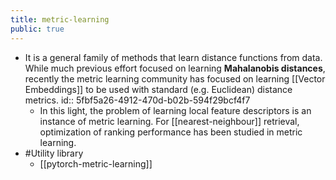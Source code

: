 ```yaml
---
title: metric-learning
public: true
---
```


- It is a general family of methods that learn distance functions from data. While much previous effort focused on learning **Mahalanobis distances**, recently the metric learning community has focused on learning [[Vector Embeddings]] to be used with standard (e.g. Euclidean) distance metrics.
  id:: 5fbf5a26-4912-470d-b02b-594f29bcf4f7
    - In this light, the problem of learning local feature descriptors is an instance of metric learning. For [[nearest-neighbour]] retrieval, optimization of ranking performance has been studied in metric learning.
- #Utility library
    - [[pytorch-metric-learning]]